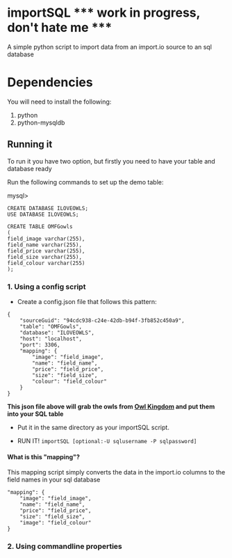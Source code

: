 # importSQL *** work in progress, don't hate me ***
A simple python script to import data from an import.io source to an sql database

# Dependencies
You will need to install the following:
1. python
1. python-mysqldb

## Running it

To run it you have two option, but firstly you need to have your table and database ready

Run the following commands to set up the demo table:

mysql>

```
CREATE DATABASE ILOVEOWLS;
USE DATABASE ILOVEOWLS;

CREATE TABLE OMFGowls
(
field_image varchar(255),
field_name varchar(255),
field_price varchar(255),
field_size varchar(255),
field_colour varchar(255)
);

```

### 1. Using a config script 

* Create a config.json file that follows this pattern:

```
{
	"sourceGuid": "94cdc938-c24e-42db-b94f-3fb852c450a9",
	"table": "OMFGowls",
	"database": "ILOVEOWLS",
	"host": "localhost",
	"port": 3306,
	"mapping": {
		"image": "field_image",
		"name": "field_name",
		"price": "field_price",
		"size": "field_size",
		"colour": "field_colour"
	}
}
```
**This json file above will grab the owls from [Owl Kingdom](http://owlkingdom.com) and put them into your SQL table**

* Put it in the same directory as your importSQL script.

* RUN IT! `importSQL [optional:-U sqlusername -P sqlpassword]`



#### What is this "mapping"?

This mapping script simply converts the data in the import.io columns to the field names in your sql database

```
"mapping": {
	"image": "field_image",
	"name": "field_name",
	"price": "field_price",
	"size": "field_size",
	"image": "field_colour"
}
```


### 2. Using commandline properties
